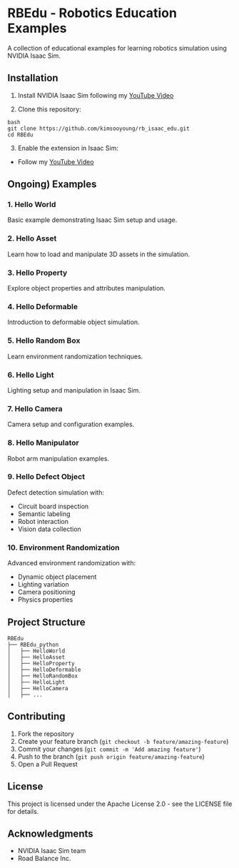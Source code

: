 # RBEdu - Robotics Education Examples

A collection of educational examples for learning robotics simulation using NVIDIA Isaac Sim.

## Installation

1. Install NVIDIA Isaac Sim following my [YouTube Video](https://www.youtube.com/watch?v=ZUX9SrPGrbk) 

2. Clone this repository:

```
bash
git clone https://github.com/kimsooyoung/rb_isaac_edu.git
cd RBEdu
```


3. Enable the extension in Isaac Sim:
- Follow my [YouTube Video](https://www.youtube.com/watch?v=hP01sOYtXKM) 

## Ongoing) Examples

### 1. Hello World
Basic example demonstrating Isaac Sim setup and usage.

### 2. Hello Asset
Learn how to load and manipulate 3D assets in the simulation.

### 3. Hello Property
Explore object properties and attributes manipulation.

### 4. Hello Deformable
Introduction to deformable object simulation.

### 5. Hello Random Box
Learn environment randomization techniques.

### 6. Hello Light
Lighting setup and manipulation in Isaac Sim.

### 7. Hello Camera
Camera setup and configuration examples.

### 8. Hello Manipulator
Robot arm manipulation examples.

### 9. Hello Defect Object
Defect detection simulation with:
- Circuit board inspection
- Semantic labeling
- Robot interaction
- Vision data collection

### 10. Environment Randomization
Advanced environment randomization with:
- Dynamic object placement
- Lighting variation
- Camera positioning
- Physics properties

## Project Structure

```
RBEdu
├── RBEdu_python
│   ├── HelloWorld
│   ├── HelloAsset
│   ├── HelloProperty
│   ├── HelloDeformable
│   ├── HelloRandomBox
│   ├── HelloLight
│   ├── HelloCamera
│   ├── ...
``` 

## Contributing

1. Fork the repository
2. Create your feature branch (`git checkout -b feature/amazing-feature`)
3. Commit your changes (`git commit -m 'Add amazing feature'`)
4. Push to the branch (`git push origin feature/amazing-feature`)
5. Open a Pull Request

## License

This project is licensed under the Apache License 2.0 - see the LICENSE file for details.

## Acknowledgments

- NVIDIA Isaac Sim team
- Road Balance Inc.
